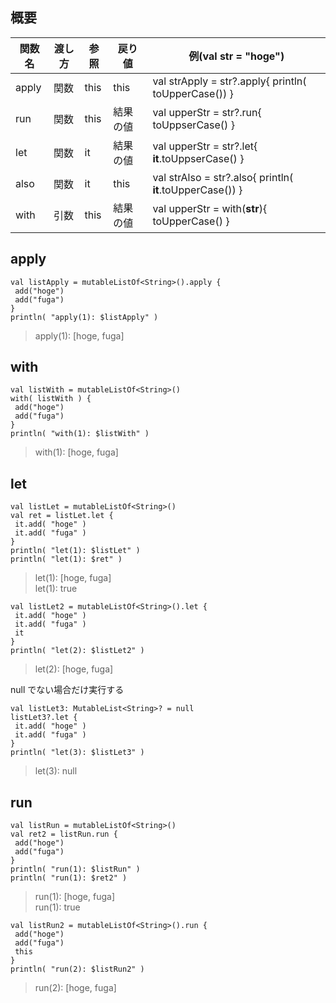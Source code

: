 ## 概要
|関数名|渡し方|参照|戻り値|例(val str = "hoge")|
|-|-|-|-|-|
|apply|関数|this|this|val strApply = str?.apply{ println( toUpperCase()) }|
|run|関数|this|結果の値|val upperStr = str?.run{ toUppserCase() }|
|let|関数|it|結果の値|val upperStr = str?.let{ **it**.toUppserCase() }|
|also|関数|it|this|val strAlso = str?.also{ println( **it**.toUpperCase()) }|
|with|引数|this|結果の値|val upperStr = with(**str**){ toUpperCase() }|

## apply
```
val listApply = mutableListOf<String>().apply {
 add("hoge")
 add("fuga")
}
println( "apply(1): $listApply" )
```
> apply(1): [hoge, fuga]

## with
```
val listWith = mutableListOf<String>()
with( listWith ) {
 add("hoge")
 add("fuga")
}
println( "with(1): $listWith" )
```
> with(1): [hoge, fuga]

## let
```
val listLet = mutableListOf<String>()
val ret = listLet.let {
 it.add( "hoge" )
 it.add( "fuga" )
}
println( "let(1): $listLet" )
println( "let(1): $ret" )
```
> let(1): [hoge, fuga]  
> let(1): true
```
val listLet2 = mutableListOf<String>().let {
 it.add( "hoge" )
 it.add( "fuga" )
 it
}
println( "let(2): $listLet2" )
```
> let(2): [hoge, fuga]

null でない場合だけ実行する
```
val listLet3: MutableList<String>? = null
listLet3?.let {
 it.add( "hoge" )
 it.add( "fuga" )
}
println( "let(3): $listLet3" )
```
> let(3): null

## run
```
val listRun = mutableListOf<String>()
val ret2 = listRun.run {
 add("hoge")
 add("fuga")
}
println( "run(1): $listRun" )
println( "run(1): $ret2" )
```
> run(1): [hoge, fuga]  
> run(1): true
```
val listRun2 = mutableListOf<String>().run {
 add("hoge")
 add("fuga")
 this
}
println( "run(2): $listRun2" )
```
> run(2): [hoge, fuga]
